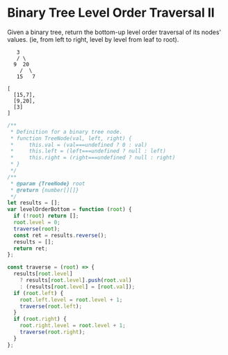 # Binary Tree Level Order Traversal II

Given a binary tree, return the bottom-up level order traversal of its nodes' values. (ie, from left to right, level by level from leaf to root).

```
   3
   / \
  9  20
    /  \
   15   7

[
  [15,7],
  [9,20],
  [3]
]
```

```js
/**
 * Definition for a binary tree node.
 * function TreeNode(val, left, right) {
 *     this.val = (val===undefined ? 0 : val)
 *     this.left = (left===undefined ? null : left)
 *     this.right = (right===undefined ? null : right)
 * }
 */
/**
 * @param {TreeNode} root
 * @return {number[][]}
 */
let results = [];
var levelOrderBottom = function (root) {
  if (!root) return [];
  root.level = 0;
  traverse(root);
  const ret = results.reverse();
  results = [];
  return ret;
};

const traverse = (root) => {
  results[root.level]
    ? results[root.level].push(root.val)
    : (results[root.level] = [root.val]);
  if (root.left) {
    root.left.level = root.level + 1;
    traverse(root.left);
  }
  if (root.right) {
    root.right.level = root.level + 1;
    traverse(root.right);
  }
};
```
